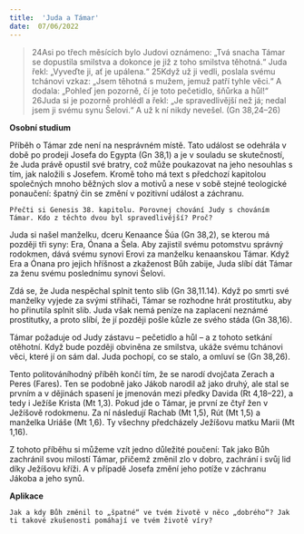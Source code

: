 ```yaml
---
title:  'Juda a Támar'
date:  07/06/2022
---
```


> <p></p>
> 24Asi po třech měsících bylo Judovi oznámeno: „Tvá snacha Támar se dopustila smilstva a dokonce je již z toho smilstva těhotná.“ Juda řekl: „Vyveďte ji, ať je upálena.“ 25Když už ji vedli, poslala svému tchánovi vzkaz: „Jsem těhotná s mužem, jemuž patří tyhle věci.“ A dodala: „Pohleď jen pozorně, čí je toto pečetidlo, šňůrka a hůl!“ 26Juda si je pozorně prohlédl a řekl: „Je spravedlivější než já; nedal jsem ji svému synu Šelovi.“ A už k ní nikdy nevešel. (Gn 38,24–26)

**Osobní studium**

Příběh o Támar zde není na nesprávném místě. Tato událost se odehrála v době po prodeji Josefa do Egypta (Gn 38,1) a je v souladu se skutečností, že Juda právě opustil své bratry, což může poukazovat na jeho nesouhlas s tím, jak naložili s Josefem. Kromě toho má text s předchozí kapitolou společných mnoho běžných slov a motivů a nese v sobě stejné teologické ponaučení: špatný čin se změní v pozitivní událost a záchranu.

`Přečti si Genesis 38. kapitolu. Porovnej chování Judy s chováním Támar. Kdo z těchto dvou byl spravedlivější? Proč?`

Juda si našel manželku, dceru Kenaance Šúa (Gn 38,2), se kterou má později tři syny: Era, Ónana a Šela. Aby zajistil svému potomstvu správný rodokmen, dává svému synovi Erovi za manželku kenaanskou Támar. Když Era a Ónana pro jejich hříšnost a zkaženost Bůh zabije, Juda slíbí dát Támar za ženu svému poslednímu synovi Šelovi.

Zdá se, že Juda nespěchal splnit tento slib (Gn 38,11.14). Když po smrti své manželky vyjede za svými střihači, Támar se rozhodne hrát prostitutku, aby ho přinutila splnit slib. Juda však nemá peníze na zaplacení neznámé prostitutky, a proto slíbí, že jí později pošle kůzle ze svého stáda (Gn 38,16).

Támar požaduje od Judy zástavu – pečetidlo a hůl – a z tohoto setkání otěhotní. Když bude později obviněna ze smilstva, ukáže svému tchánovi věci, které jí on sám dal. Juda pochopí, co se stalo, a omluví se (Gn 38,26).

Tento politováníhodný příběh končí tím, že se narodí dvojčata Zerach a Peres (Fares). Ten se podobně jako Jákob narodil až jako druhý, ale stal se prvním a v dějinách spasení je jmenován mezi předky Davida (Rt 4,18–22), a tedy i Ježíše Krista (Mt 1,3). Pokud jde o Támar, je první ze čtyř žen v Ježíšově rodokmenu. Za ní následují Rachab (Mt 1,5), Rút (Mt 1,5) a manželka Uriáše (Mt 1,6). Ty všechny předcházely Ježíšovu matku Marii (Mt 1,16).

Z tohoto příběhu si můžeme vzít jedno důležité poučení: Tak jako Bůh zachránil svou milostí Támar, přičemž změnil zlo v dobro, zachrání i svůj lid díky Ježíšovu kříži. A v případě Josefa změní jeho potíže v záchranu Jákoba a jeho synů.

**Aplikace**

`Jak a kdy Bůh změnil to „špatné“ ve tvém životě v něco „dobrého“? Jak ti takové zkušenosti pomáhají ve tvém životě víry?`